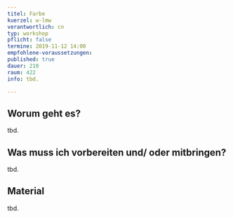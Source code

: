 ```yaml
---
titel: Farbe
kuerzel: w-lmw
verantwortlich: cn
typ: workshop
pflicht: false
termine: 2019-11-12 14:00
empfohlene-voraussetzungen:
published: true
dauer: 210
raum: 422
info: tbd.

---
```


## Worum geht es?
tbd.

## Was muss ich vorbereiten und/ oder mitbringen?
tbd.

## Material
tbd.